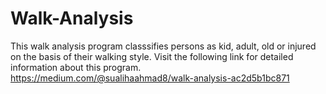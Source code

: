 # Walk-Analysis
This walk analysis program classsifies persons as kid, adult, old or injured on the basis of their walking style. 
Visit the following link for detailed information about this program.
https://medium.com/@sualihaahmad8/walk-analysis-ac2d5b1bc871
